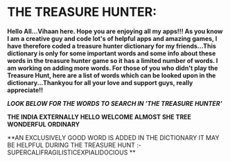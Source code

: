 # THE TREASURE HUNTER:

**Hello All...Vihaan here. Hope you are enjoying all my apps!!! As you know I am a creative guy and code lot's of helpful apps and amazing games, I have therefore coded a treasure hunter dictionary for my friends...This dictionary is only for some important words and some info about these words in the treasure hunter game so it has a limited number of words. I am working on adding more words. For those of you who didn't play the Treasure Hunt, here are a list of words which can be looked upon in the dictionary...Thankyou for all your love and support guys, really appreciate!!**


***LOOK BELOW FOR THE WORDS TO SEARCH IN 'THE TREASURE HUNTER'***

**THE 
INDIA
EXTERNALLY
HELLO
WELCOME
ALMOST
SHE
TREE
WONDERFUL
ORDINARY**


**AN EXCLUSIVELY GOOD WORD IS ADDED IN THE DICTIONARY IT MAY BE HELPFUL DURING THE TREASURE HUNT :- SUPERCALIFRAGILISTICEXPIALIDOCIOUS **

